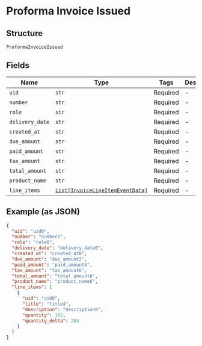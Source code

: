
# Proforma Invoice Issued

## Structure

`ProformaInvoiceIssued`

## Fields

| Name | Type | Tags | Description |
|  --- | --- | --- | --- |
| `uid` | `str` | Required | - |
| `number` | `str` | Required | - |
| `role` | `str` | Required | - |
| `delivery_date` | `str` | Required | - |
| `created_at` | `str` | Required | - |
| `due_amount` | `str` | Required | - |
| `paid_amount` | `str` | Required | - |
| `tax_amount` | `str` | Required | - |
| `total_amount` | `str` | Required | - |
| `product_name` | `str` | Required | - |
| `line_items` | [`List[InvoiceLineItemEventData]`](../../doc/models/invoice-line-item-event-data.md) | Required | - |

## Example (as JSON)

```json
{
  "uid": "uid0",
  "number": "number2",
  "role": "role6",
  "delivery_date": "delivery_date0",
  "created_at": "created_at8",
  "due_amount": "due_amount2",
  "paid_amount": "paid_amount8",
  "tax_amount": "tax_amount6",
  "total_amount": "total_amount6",
  "product_name": "product_name6",
  "line_items": [
    {
      "uid": "uid8",
      "title": "title4",
      "description": "description8",
      "quantity": 102,
      "quantity_delta": 204
    }
  ]
}
```

